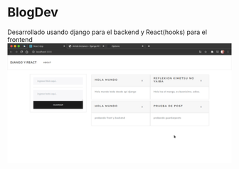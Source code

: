 # BlogDev
Desarrollado usando django para el backend y React(hooks) para el frontend
![SC](https://github.com/marioalbornoz/BlogDev/blob/nuevoDiseno/Screenshot_20200810_132616.png)
